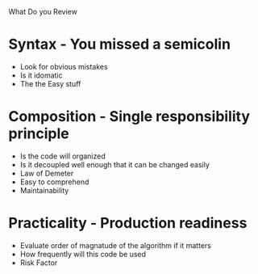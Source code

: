 What Do you Review

# Syntax - You missed a semicolin
* Look for obvious mistakes
* Is it idomatic
* The the Easy stuff


# Composition - Single responsibility principle
* Is the code will organized
* Is it decoupled well enough that it can be changed easily
* Law of Demeter
* Easy to comprehend
* Maintainability

# Practicality - Production readiness
* Evaluate order of magnatude of the algorithm if it matters
* How frequently will this code be used
* Risk Factor
